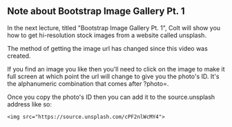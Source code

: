 ## Note about Bootstrap Image Gallery Pt. 1
In the next lecture, titled "Bootstrap Image Gallery Pt. 1", Colt will show you how to get hi-resolution stock images from a website called unsplash. 

The method of getting the image url has changed since this video was created. 

If you find an image you like then you'll need to click on the image to make it full screen at which point the url will change to give you the photo's ID. 
It's the alphanumeric combination that comes after ?photo=.

Once you copy the photo's ID then you can add it to the source.unsplash address like so: 

`<img src="https://source.unsplash.com/cPF2nlWcMY4">`